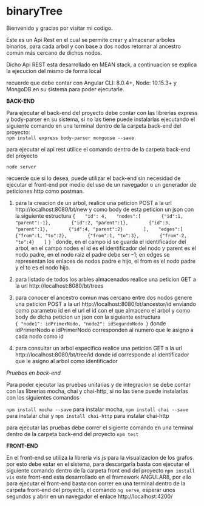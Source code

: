 # binaryTree
 
Bienvenido y gracias por visitar mi codigo. 

Este es un Api Rest en el cual se permite crear y almacenar arboles binarios, para cada arbol y con base a dos nodos 
retornar al ancestro común más cercano de dichos nodos. 

Dicho Api REST esta desarrollado en MEAN stack, a continuacion se explica la ejecucion del mismo de forma local

recuerde que debe contar con Angular CLI: 8.0.4+, Node: 10.15.3+ y MongoDB en su sistema para poder ejecutarle. 

 
 
**BACK-END**

Para ejecutar el back-end del proyecto debe contar con las librerias express y body-parser en su sistema, 
si no las tiene puede instalarlas ejecutando el siguiente comando en una terminal dentro de la carpeta back-end del proyecto:  
`npm install express body-parser mongoose --save`

para ejecutar el api rest utilice el comando  dentro de la carpeta back-end del proyecto

`node server` 

recuerde que si lo desea, puede utilizar el back-end sin necesidad de ejecutar el front-end por medio del uso de un navegador o un generador
de peticiones http como postman.

1. para la creacion de un arbol, realice una peticion POST a la url http://localhost:8080/bt/new  y como body de esta 
peticion un json con la siguiente estructura
`{`
`	"id": 4,`
`	"nodes":[`
`		{"id":1, "parent":-1},`
`		{"id":2, "parent":1},`
`		{"id":3, "parent":1},`
`		{"id":4, "parent":2}`
`		],`
`	"edges":[`
`		{"from":1, "to":2},`
`		{"from":1, "to":3},`
`		{"from":2, "to":4}`
`	]`
`}`
`
donde, en el campo id se guarda el identificador del arbol, en el campo nodes el id es el identificador del nodo y parent es el nodo padre, en el nodo raiz el padre debe ser -1;
en edges se representan los enlaces de nodos padre e hijo, el from es el nodo padre y el to es el nodo hijo. 

2. para listado de todos los arbles almacenados realice una peticion GET a la url http://localhost:8080/bt/trees

3. para conocer el ancestro comun mas cercano entre dos nodos genere una peticion POST a la url http://localhost:8080/bt/ancestor/id 
enviando como parametro id en el url el id con el que almaceno el arbol y como body de dicha peticion un json con la siguiente estructura  
`{
    "node1": idPrimerNodo,
    "node2": idSegundoNodo
}`
donde idPrimerNodo e idPrimerNodo corresponden al numero que le asigno a cada nodo como id 

3. para consultar un arbol especifico realice una peticion GET a la url http://localhost:8080/bt/tree/id 
donde id corresponde al identificador que le asigno al arbol como identificador

_Pruebas en back-end_

Para poder ejecutar las pruebas unitarias y de integracion se debe contar con las librerias mocha, chai y chai-http, 
si no las tiene puede instalarlas con los siguientes comandos
 
`npm install mocha --save` para instalar mocha,
`npm install chai --save` para instalar chai y
`npm install chai-http` para instalar chai-http

para ejecutar las pruebas debe correr el sigiente comando en una terminal dentro de la carpeta back-end del proyecto
`npm test`


**FRONT-END**

En el front-end se utiliza la libreria vis.js para la visualizacion de los grafos por esto debe estar en el sistema, 
para descargarla basta con ejecutar el siguiente comando dentro de la carpeta front end del proyecto
`npm install vis`
este front-end esta desarrollado en el framework ANGULAR8, por ello para ejecutar el front-end basta con correr  en una terminal dentro de la carpeta front-end del proyecto, el comando 
`ng serve`, esperar unos segundos y abrir en un navegador el enlace http://localhost:4200/

